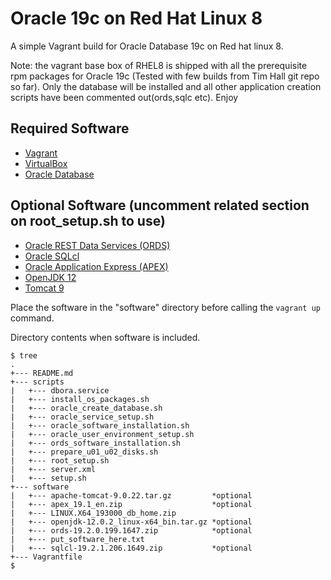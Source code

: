 # Oracle 19c on Red Hat Linux 8

A simple Vagrant build for Oracle Database 19c on Red hat linux 8.

Note: the vagrant base box of RHEL8 is shipped with all the prerequisite rpm packages for Oracle 19c (Tested with few builds from Tim Hall git repo so far).
       Only the database will be installed and all other application creation scripts have been commented out(ords,sqlc etc).
Enjoy

## Required Software

* [Vagrant](https://www.vagrantup.com/downloads.html)
* [VirtualBox](https://www.virtualbox.org/wiki/Downloads)
* [Oracle Database](https://www.oracle.com/technetwork/database/enterprise-edition/downloads/oracle19c-linux-5462157.html)
## Optional Software (uncomment related section on root_setup.sh to use)
* [Oracle REST Data Services (ORDS)](https://www.oracle.com/technetwork/developer-tools/rest-data-services/downloads/index.html)
* [Oracle SQLcl](https://www.oracle.com/technetwork/developer-tools/sqlcl/downloads/index.html)
* [Oracle Application Express (APEX)](https://www.oracle.com/technetwork/developer-tools/apex/downloads/index.html)
* [OpenJDK 12](http://jdk.java.net/12/)
* [Tomcat 9](https://tomcat.apache.org/download-90.cgi)

Place the software in the "software" directory before calling the `vagrant up` command.

Directory contents when software is included.

```
$ tree
.
+--- README.md
+--- scripts
|   +--- dbora.service
|   +--- install_os_packages.sh
|   +--- oracle_create_database.sh
|   +--- oracle_service_setup.sh
|   +--- oracle_software_installation.sh
|   +--- oracle_user_environment_setup.sh
|   +--- ords_software_installation.sh
|   +--- prepare_u01_u02_disks.sh
|   +--- root_setup.sh
|   +--- server.xml
|   +--- setup.sh
+--- software
|   +--- apache-tomcat-9.0.22.tar.gz         *optional
|   +--- apex_19.1_en.zip                    *optional
|   +--- LINUX.X64_193000_db_home.zip
|   +--- openjdk-12.0.2_linux-x64_bin.tar.gz *optional
|   +--- ords-19.2.0.199.1647.zip            *optional
|   +--- put_software_here.txt        
|   +--- sqlcl-19.2.1.206.1649.zip           *optional
+--- Vagrantfile
$
```